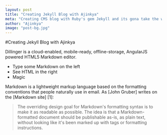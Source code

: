 ```yaml
---
layout: post
title: "Creating Jekyll Blog with Ajinkya"
meta: "Creating CMS blog with Ruby's gem Jekyll and its gona take the world."
author: "Ajinkya"
image: "post-bg.jpg"
---
```


#Creating Jekyll Blog with Ajinkya

Dillinger is a cloud-enabled, mobile-ready, offline-storage, AngularJS powered HTML5 Markdown editor.

  - Type some Markdown on the left
  - See HTML in the right
  - Magic

Markdown is a lightweight markup language based on the formatting conventions that people naturally use in email.  As [John Gruber] writes on the [Markdown site] [1]:

> The overriding design goal for Markdown's
> formatting syntax is to make it as readable
> as possible. The idea is that a
> Markdown-formatted document should be
> publishable as-is, as plain text, without
> looking like it's been marked up with tags
> or formatting instructions.